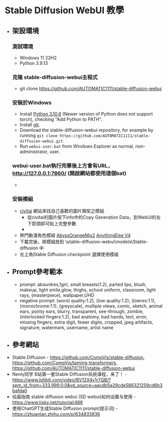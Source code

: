# Stable Diffusion WebUI 教學

* ## 架設環境
    ### 測試環境 
    - Windows 11 22H2
    - Python 3.9.13
    ### 克隆 stable-diffusion-webui主程式
    - git clone https://github.com/AUTOMATIC1111/stable-diffusion-webui
    ### 安裝於Windows
    - Install [Python 3.10.6](https://www.python.org/downloads/release/python-3106/) (Newer version of Python does not support torch), checking "Add Python to PATH".
    - Install [git](https://git-scm.com/download/win).
    - Download the stable-diffusion-webui repository, for example by running `git clone https://github.com/AUTOMATIC1111/stable-diffusion-webui.git`.
    - Run `webui-user.bat` from Windows Explorer as normal, non-administrator, user.
    ### webui-user.bat執行完畢後上方會有URL， http://127.0.0.1:7860/ (開啟網站都使用這個bat)
    - 
    ### 安裝模組
    - [civitai](https://civitai.com/) 網站來找自己喜歡的圖片類型之模組
        - 從civitai的圖片按下info中的Copy Generation Data，到WebUI的左下箭頭即可貼上完整參數
        -
    - 熱門動漫角色模組 [AbyssOrangeMix2](https://civitai.com/models/4437/abyssorangemix2-sfwsoft-nsfw) [AnythingElse V4](https://civitai.com/models/4855?modelVersionId=5581)
    - 下載完後，將模組放到 \stable-diffusion-webui\models\Stable-diffusion 中
    - 左上角Stable Diffusion checkpoint 選擇使用模組
    
* ## Prompt參考範本
    - prompt:
        absurdres,1girl, small breasts(1.2), parted lips, blush, makeup, light smile,glow, thighs,
        school uniform, classroom, light rays, 
        (masterpiece), wallpaper,UHD
    - negative prompt:
        (worst quality:1.2), (low quality:1.2), (lowres:1.1), (monochrome:1.1), (greyscale), multiple views, comic, sketch, animal ears, pointy ears, blurry, transparent, see-through, zombie, (interlocked fingers:1.2), bad anatomy, bad hands, text, error, missing fingers, extra digit, fewer digits, cropped, jpeg artifacts, signature, watermark, username, artist name

* ## 參考網站
- Stable Diffusion - https://github.com/CompVis/stable-diffusion, https://github.com/CompVis/taming-transformers, https://github.com/AUTOMATIC1111/stable-diffusion-webui
- Nenly同学 B站第一套Stable Diffusion系统课程，来了！ - https://www.bilibili.com/video/BV12X4y1r7QB/?spm_id_from=333.999.0.0&vd_source=aacdb5a29cde586321259cd6b3bafda0
- 绘画指南 stable diffusion webui (SD webui)如何设置与使用 - https://www.tjsky.net/tutorial/488
- 使用ChatGPT生成Stable Diffusion prompt(提示词) - https://zhuanlan.zhihu.com/p/634833836